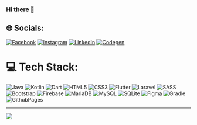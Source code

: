 ### Hi there 👋


## 🌐 Socials:
[![Facebook](https://img.shields.io/badge/Facebook-%231877F2.svg?logo=Facebook&logoColor=white)](https://facebook.com/patria.a.putra.1) [![Instagram](https://img.shields.io/badge/Instagram-%23E4405F.svg?logo=Instagram&logoColor=white)](https://instagram.com/@anggara_susilo) [![LinkedIn](https://img.shields.io/badge/LinkedIn-%230077B5.svg?logo=linkedin&logoColor=white)](https://linkedin.com/in/patriaanggara) [![Codepen](https://img.shields.io/badge/Codepen-000000?style=for-the-badge&logo=codepen&logoColor=white)](https://codepen.io/Yaraneru) 

# 💻 Tech Stack:
![Java](https://img.shields.io/badge/java-%23ED8B00.svg?style=flat&logo=openjdk&logoColor=white) 
![Kotlin](https://img.shields.io/badge/kotlin-%237F52FF.svg?style=flat&logo=kotlin&logoColor=white) 
![Dart](https://img.shields.io/badge/dart-%230175C2.svg?style=flat&logo=dart&logoColor=white) 
![HTML5](https://img.shields.io/badge/html5-%23E34F26.svg?style=flat&logo=html5&logoColor=white) 
![CSS3](https://img.shields.io/badge/css3-%231572B6.svg?style=flat&logo=css3&logoColor=white) 
![Flutter](https://img.shields.io/badge/Flutter-%2302569B.svg?style=flat&logo=Flutter&logoColor=white) 
![Laravel](https://img.shields.io/badge/laravel-%23FF2D20.svg?style=flat&logo=laravel&logoColor=white) 
![SASS](https://img.shields.io/badge/SASS-hotpink.svg?style=flat&logo=SASS&logoColor=white) 
![Bootstrap](https://img.shields.io/badge/bootstrap-%238511FA.svg?style=flat&logo=bootstrap&logoColor=white) 
![Firebase](https://img.shields.io/badge/Firebase-039BE5?style=flat&logo=Firebase&logoColor=white) 
![MariaDB](https://img.shields.io/badge/MariaDB-003545?style=flat&logo=mariadb&logoColor=white) 
![MySQL](https://img.shields.io/badge/mysql-%2300000f.svg?style=flat&logo=mysql&logoColor=white) 
![SQLite](https://img.shields.io/badge/sqlite-%2307405e.svg?style=flat&logo=sqlite&logoColor=white) 
![Figma](https://img.shields.io/badge/figma-%23F24E1E.svg?style=flat&logo=figma&logoColor=white) 
![Gradle](https://img.shields.io/badge/Gradle-02303A.svg?style=flat&logo=Gradle&logoColor=white) 
![GithubPages](https://img.shields.io/badge/github%20pages-121013?style=flat&logo=github&logoColor=white)

---
[![](https://visitcount.itsvg.in/api?id=patriciaanggraeni&icon=0&color=0)](https://visitcount.itsvg.in)

<!-- Proudly created with GPRM ( https://gprm.itsvg.in ) -->
